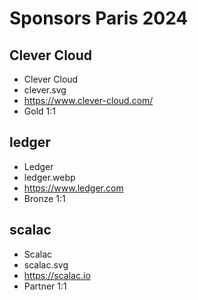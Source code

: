 # Sponsors Paris 2024

## Clever Cloud

- Clever Cloud
- clever.svg
- https://www.clever-cloud.com/
- Gold
1:1

## ledger

- Ledger
- ledger.webp
- https://www.ledger.com
- Bronze
1:1

## scalac

- Scalac
- scalac.svg
- https://scalac.io
- Partner
1:1
